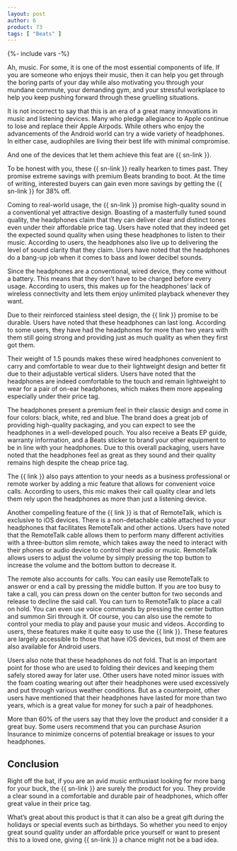 ```yaml
---
layout: post
author: 6
product: 73
tags: [ "Beats" ]  
---
```


{%- include vars -%}

Ah, music. For some, it is one of the most essential components of life. If you are someone who enjoys their music, then it can help you get through the boring parts of your day while also motivating you through your mundane commute, your demanding gym, and your stressful workplace to help you keep pushing forward through these gruelling situations.

 

It is not incorrect to say that this is an era of a great many innovations in music and listening devices. Many who pledge allegiance to Apple continue to lose and replace their Apple Airpods. While others who enjoy the advancements of the Android world can try a wide variety of headphones. In either case, audiophiles are living their best life with minimal compromise.

 

And one of the devices that let them achieve this feat are {{ sn-link }}.

 

To be honest with you, these {{ sn-link }} really hearken to times past. They promise extreme savings with premium Beats branding to boot. At the time of writing, interested buyers can gain even more savings by getting the {{ sn-link }} for 38% off.

 

Coming to real-world usage, the {{ sn-link }} promise high-quality sound in a conventional yet attractive design. Boasting of a masterfully tuned sound quality, the headphones claim that they can deliver clear and distinct tones even under their affordable price tag. Users have noted that they indeed get the expected sound quality when using these headphones to listen to their music. According to users, the headphones also live up to delivering the level of sound clarity that they claim. Users have noted that the headphones do a bang-up job when it comes to bass and lower decibel sounds.

 

Since the headphones are a conventional, wired device, they come without a battery. This means that they don’t have to be charged before every usage. According to users, this makes up for the headphones’ lack of wireless connectivity and lets them enjoy unlimited playback whenever they want.

 

Due to their reinforced stainless steel design, the {{ link }} promise to be durable. Users have noted that these headphones can last long. According to some users, they have had the headphones for more than two years with them still going strong and providing just as much quality as when they first got them.

 

Their weight of 1.5 pounds makes these wired headphones convenient to carry and comfortable to wear due to their lightweight design and better fit due to their adjustable vertical sliders. Users have noted that the headphones are indeed comfortable to the touch and remain lightweight to wear for a pair of on-ear headphones, which makes them more appealing especially under their price tag.

 

The headphones present a premium feel in their classic design and come in four colors: black, white, red and blue. The brand does a great job of providing high-quality packaging, and you can expect to see the headphones in a well-developed pouch. You also receive a Beats EP guide, warranty information, and a Beats sticker to brand your other equipment to be in line with your headphones. Due to this overall packaging, users have noted that the headphones feel as great as they sound and their quality remains high despite the cheap price tag.

 

The {{ link }} also pays attention to your needs as a business professional or remote worker by adding a mic feature that allows for convenient voice calls. According to users, this mic makes their call quality clear and lets them rely upon the headphones as more than just a listening device.

 

Another compelling feature of the {{ link }} is that of RemoteTalk, which is exclusive to iOS devices. There is a non-detachable cable attached to your headphones that facilitates RemoteTalk and other actions. Users have noted that the RemoteTalk cable allows them to perform many different activities with a three-button slim remote, which takes away the need to interact with their phones or audio device to control their audio or music. RemoteTalk allows users to adjust the volume by simply pressing the top button to increase the volume and the bottom button to decrease it.

 

The remote also accounts for calls. You can easily use RemoteTalk to answer or end a call by pressing the middle button. If you are too busy to take a call, you can press down on the center button for two seconds and release to decline the said call. You can turn to RemoteTalk to place a call on hold. You can even use voice commands by pressing the center button and summon Siri through it. Of course, you can also use the remote to control your media to play and pause your music and videos. According to users, these features make it quite easy to use the {{ link }}. These features are largely accessible to those that have iOS devices, but most of them are also available for Android users.

 

Users also note that these headphones do not fold. That is an important point for those who are used to folding their devices and keeping them safely stored away for later use. Other users have noted minor issues with the foam coating wearing out after their headphones were used excessively and put through various weather conditions. But as a counterpoint, other users have mentioned that their headphones have lasted for more than two years, which is a great value for money for such a pair of headphones.

 

More than 60% of the users say that they love the product and consider it a great buy. Some users recommend that you can purchase Asurion Insurance to minimize concerns of potential breakage or issues to your headphones.

 

## Conclusion

Right off the bat, if you are an avid music enthusiast looking for more bang for your buck, the {{ sn-link }} are surely the product for you. They provide a clear sound in a comfortable and durable pair of headphones, which offer great value in their price tag.

 

What’s great about this product is that it can also be a great gift during the holidays or special events such as birthdays. So whether you need to enjoy great sound quality under an affordable price yourself or want to present this to a loved one, giving {{ sn-link }} a chance might not be a bad idea.

